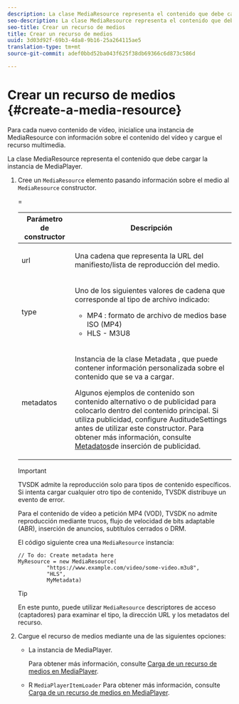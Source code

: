 ```yaml
---
description: La clase MediaResource representa el contenido que debe cargar la instancia de MediaPlayer.
seo-description: La clase MediaResource representa el contenido que debe cargar la instancia de MediaPlayer.
seo-title: Crear un recurso de medios
title: Crear un recurso de medios
uuid: 3d03d92f-69b3-4da8-9b16-25a264115ae5
translation-type: tm+mt
source-git-commit: adef0bbd52ba043f625f38db69366c6d873c586d

---
```



# Crear un recurso de medios {#create-a-media-resource}

Para cada nuevo contenido de vídeo, inicialice una instancia de MediaResource con información sobre el contenido del vídeo y cargue el recurso multimedia.

La clase MediaResource representa el contenido que debe cargar la instancia de MediaPlayer.

1. Cree un `MediaResource` elemento pasando información sobre el medio al `MediaResource` constructor.

   <table id="table_DD0D5D9129D54F73881399B9B4FF546A"> 
    <thead> 
      <tr> 
      <th colname="col1" class="entry"> Parámetro de constructor </th> 
      <th colname="col2" class="entry"> Descripción </th> 
      </tr>
    </thead>
    =<tbody> 
      <tr> 
      <td colname="col1"><span class="codeph"> url</span> </td> 
      <td colname="col2"> <p>Una cadena que representa la URL del manifiesto/lista de reproducción del medio. </p> </td> 
      </tr> 
      <tr> 
      <td colname="col1"><span class="codeph"> type</span> </td> 
      <td colname="col2"> <p>Uno de los siguientes valores de cadena que corresponde al tipo de archivo indicado: 
        <ul id="ul_7512E90B7B294EF9BFBA2D68DE678CBB"> 
        <li id="li_AA84434E84184A3D909552794B425ABD"><span class="codeph"> MP4</span> : formato de archivo de medios base ISO (MP4) </li> 
        <li id="li_8A2F3752569344B59EE30303A8393488"><span class="codeph"> HLS</span> - M3U8 </li> 
        </ul> </p> </td> 
      </tr> 
      <tr> 
      <td colname="col1"><span class="codeph"> metadatos</span> </td> 
      <td colname="col2"> <p>Instancia de la clase <span class="codeph"> Metadata</span> , que puede contener información personalizada sobre el contenido que se va a cargar. </p> <p>Algunos ejemplos de contenido son contenido alternativo o de publicidad para colocarlo dentro del contenido principal. Si utiliza publicidad, configure <span class="codeph"> AuditudeSettings</span> antes de utilizar este constructor. Para obtener más información, consulte <a href="../../../tvsdk-1.4-for-desktop-hls/ad-insertion/ad-insertion-metadata/c-psdk-dhls-1.4-ad-insertion-metadata.md" format="dita" scope="local"> Metadatos</a>de inserción de publicidad. </p> </td> 
      </tr> 
    </tbody> 
   </table>

   >[!IMPORTANT]
   >
   >TVSDK admite la reproducción solo para tipos de contenido específicos. Si intenta cargar cualquier otro tipo de contenido, TVSDK distribuye un evento de error.
   >
   >Para el contenido de vídeo a petición MP4 (VOD), TVSDK no admite reproducción mediante trucos, flujo de velocidad de bits adaptable (ABR), inserción de anuncios, subtítulos cerrados o DRM.

   El código siguiente crea una `MediaResource` instancia:

   ```
   // To do: Create metadata here
   MyResource = new MediaResource(
            "https://www.example.com/video/some-video.m3u8", 
            "HLS",
            MyMetadata)
   ```

   >[!TIP]
   >
   >En este punto, puede utilizar `MediaResource` descriptores de acceso (captadores) para examinar el tipo, la dirección URL y los metadatos del recurso.

1. Cargue el recurso de medios mediante una de las siguientes opciones:

   * La instancia de MediaPlayer.

      Para obtener más información, consulte [Carga de un recurso de medios en MediaPlayer](../../../tvsdk-1.4-for-desktop-hls/t-psdk-dhls-1.4-configure/c-psdk-dhls-1.4-mediaplayer-initialize-for-video/t-psdk-dhls-1.4-media-resource-load.md).
   * R `MediaPlayerItemLoader` Para obtener más información, consulte [Carga de un recurso de medios en MediaPlayer](../../../tvsdk-1.4-for-desktop-hls/t-psdk-dhls-1.4-configure/c-psdk-dhls-1.4-mediaplayer-initialize-for-video/t-psdk-dhls-1.4-media-resource-load.md).


